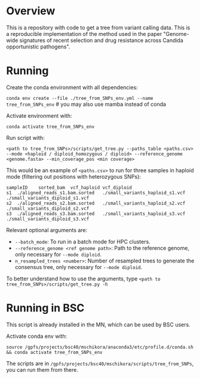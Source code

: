 # Overview

This is a repository with code to get a tree from variant calling data. This is a reproducible implementation of the method used in the paper "Genome-wide signatures of recent selection and drug resistance across Candida opportunistic pathogens".

# Running

Create the conda environment with all dependencies:

`conda env create --file ./tree_from_SNPs_env.yml --name tree_from_SNPs_env` # you may also use mamba instead of conda

Activate environment with:

`conda activate tree_from_SNPs_env`

Run script with: 

`<path to tree_from_SNPs>/scripts/get_tree.py --paths_table <paths.csv>  --mode <haploid / diploid_homozygous / diploid> --reference_genome <genome.fasta> --min_coverage_pos <min coverage>`

This would be an example of `<paths.csv>` to run for three samples in haploid mode (filtering out positions with heterozygous SNPs):

```
sampleID	sorted_bam	vcf_haploid	vcf_diploid
s1	./aligned_reads_s1.bam.sorted	./small_variants_haploid_s1.vcf	./small_variants_diploid_s1.vcf
s2	./aligned_reads_s2.bam.sorted	./small_variants_haploid_s2.vcf	./small_variants_diploid_s2.vcf
s3	./aligned_reads_s3.bam.sorted	./small_variants_haploid_s3.vcf	./small_variants_diploid_s3.vcf
```
Relevant optional arguments are:

- `--batch_mode`: To run in a batch mode for HPC clusters.
- `--reference_genome <ref genome path>`: Path to the reference genome, only necessary for `--mode diploid`.
- `n_resampled_trees <number>`: Number of resampled trees to generate the consensus tree, only necessary for `--mode diploid`.


To better understand how to use the arguments, type `<path to tree_from_SNPs>/scripts/get_tree.py -h`

# Running in BSC

This script is already installed in the MN, which can be used by BSC users.

Activate conda env with:

`source /gpfs/projects/bsc40/mschikora/anaconda3/etc/profile.d/conda.sh && conda activate tree_from_SNPs_env`

The scripts are in `/gpfs/projects/bsc40/mschikora/scripts/tree_from_SNPs`, you can run them from there.